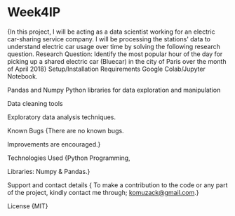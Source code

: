 # Week4IP
{In this project, I will be acting as a data scientist working for an electric car-sharing service company.  I will be processing the stations' data to understand electric car usage over time by solving the following research question.  Research Question:  Identify the most popular hour of the day for picking up a shared electric car (Bluecar) in the city of Paris over the month of April 2018}
Setup/Installation Requirements
Google Colab/Jupyter Notebook.

Pandas and Numpy Python libraries for data exploration and manipulation

Data cleaning tools

Exploratory data analysis techniques.

Known Bugs
{There are no known bugs.

Improvements are encouraged.}

Technologies Used
{Python Programming,

Libraries: Numpy & Pandas.}

Support and contact details
{ To make a contribution to the code or any part of the project, kindly contact me through; komuzack@gmail.com.}

License
{MIT}
